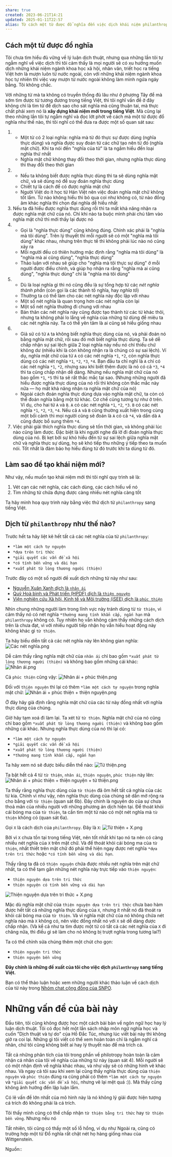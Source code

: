 ```yaml
---
share: true
created: 2023-06-21T14:21
updated: 2025-01-11T22:57
alias: Từ cách một từ được đổ nghĩa đến việc dịch khái niệm philanthropy sang tiếng Việt
---
```

## Cách một từ được đổ nghĩa
Tôi chưa tìm hiểu đủ vững về lý luận dịch thuật, nhưng qua những lần tôi tự ngẫm nghĩ về việc dịch thì tôi cảm thấy là mọi người sẽ có xu hướng muốn dịch những khái niệm ngành khoa học xã hội, nhân văn, triết học ra tiếng Việt hơn là mượn luôn từ nước ngoài, còn với những khái niệm ngành khoa học tự nhiên thì việc vay mượn từ nước ngoài không làm mình ngứa ngáy bằng. Tôi không chắc.

Với những từ mà ta không có truyền thống đủ lâu như ở phương Tây để mà sớm tìm được từ tương đương trong tiếng Việt, thì tôi nghĩ vấn đề ở đây không chỉ là tìm từ để dịch sao cho sát nghĩa mà cũng thuận tai, mà thực chất phải xem nó là **xây dựng khái niệm mới trong tiếng Việt**. Mà cũng lại theo những lần tôi tự ngẫm nghĩ và đọc lớt phớt về cách mà một từ được đổ nghĩa như thế nào, thì tôi nghĩ có thể đưa ra được một số quan sát sau:
1. &nbsp;
	- Một từ có 2 loại nghĩa: nghĩa mà từ đó thực sự được dùng (nghĩa thực dùng) và nghĩa được suy đoán từ các chữ tạo nên từ đó (nghĩa mặt chữ). Khi ta nói đến "nghĩa của từ" là ta ngầm hiểu đến loại nghĩa thứ nhất
	- Nghĩa mặt chữ không thay đổi theo thời gian, nhưng nghĩa thực dùng thì thay đổi theo thời gian 
2. &nbsp;
	- Nếu ta không biết được nghĩa thực dùng thì ta sẽ dùng nghĩa mặt chữ, và sẽ dùng nó để suy đoán nghĩa thực dùng
	- Chiết tự là cách để có được nghĩa mặt chữ
	- Người Việt do ít học từ Hán Việt nên việc đoán nghĩa mặt chữ không tốt lắm. Từ nào không hiểu thì bỏ qua coi như không có, từ nào đồng âm khác nghĩa thì chọn đại nghĩa dễ hiểu nhất
3. Nếu ta đã hiểu được nghĩa thực dùng rồi thì ta mất khả năng nhận ra được nghĩa mặt chữ của nó. Chỉ khi nào ta buộc mình phải chú tâm vào nghĩa mặt chữ thì mới thấy lại được nó
4. &nbsp;
	- Gọi là "nghĩa thực dùng" cũng không đúng. Chính xác phải là "nghĩa mà tôi dùng". Trên lý thuyết thì mỗi người sẽ có một "nghĩa mà tôi dùng" khác nhau, nhưng trên thực tế thì không phải lúc nào nó cũng xảy ra
	 - Mỗi người đều có thiên hướng mặc định rằng "nghĩa mà tôi dùng" là "nghĩa mà ai cũng dùng", "nghĩa thực dùng"
	 - Thảo luận với nhau sẽ giúp cho "nghĩa mà tôi thực sự dùng" ở mỗi người được điều chỉnh, và giúp họ nhận ra rằng "nghĩa mà ai cũng dùng", "nghĩa thực dùng" chỉ là "nghĩa mà tôi dùng"
5. &nbsp;
	- Dù là loại nghĩa gì thì nó cũng đều là sự tổng hợp từ các *nét nghĩa thành phần* (còn gọi là các thành tố nghĩa, hay *nghĩa tố*) 
	 - Thường ta có thể làm cho các nét nghĩa này độc lập với nhau
	 - Một số nét nghĩa là quan trọng hơn các nét nghĩa còn lại
	 - Một số nét nghĩa thường đi chung với nhau
	 - Bản thân các nét nghĩa này cũng được tạo thành từ các từ khác thôi, nhưng ta không phải lo lắng về nghĩa của những từ dùng để miêu ta các nét nghĩa này. Ta có thể yên tâm là ai cũng sẽ hiểu giống nhau
2. &nbsp;
	- Giả sử có từ `A` ta không biết nghĩa thực dùng của nó, và phải đoán nó bằng nghĩa mặt chữ, rồi sau đó mới biết nghĩa thực dùng. Ta sẽ dễ chấp nhận sự sai lệch giữa 2 loại nghĩa này nếu nó chỉ thiếu chứ không dư (nhiều khi là còn không nhận ra là chúng có sự sai lệch). Ví dụ, nghĩa mặt chữ của từ `A` có các nét nghĩa `*1`, `*2`, còn nghĩa thực dùng có các nét nghĩa `*1`, `*2`, `*3`, `*4`. Ban đầu ta chỉ nghĩ là `A` chỉ có các nét nghĩa `*1`, `*2`, nhưng sau khi biết thêm được là nó có cả `*3`, `*4` thì ta cũng chấp nhận dễ dàng. Nhưng nếu nghĩa  mặt chữ của nó bao gồm `*1`, `*5` thì ta sẽ rất thắc mắc tại sao. (Nhưng những người đã hiểu được nghĩa thực dùng của nó rồi thì không còn thắc mắc này nữa — họ mất khả năng nhận ra nghĩa mặt chữ của nó) 
	- Ngoài cách đoán nghĩa thực dùng dựa vào nghĩa mặt chữ, ta còn có thể đoán nghĩa bằng một từ khác. Cơ chế cũng tương tự như ở trên. Ví dụ, cho hai từ `A` và `B`. `A` có các nét nghĩa `*1`, `*2`, `*3`. `B` có các nét nghĩa `*1`, `*2`, `*3`, `*4`. Nếu cả `A` và `B` cũng thường xuất hiện trong cùng một bối cảnh thì mọi người cũng sẽ đoán là `A` có cả `*4`, và dần dà `A` cũng được bổ sung thêm `*4`.
3. Việc phải giải thích nghĩa thực dùng sẽ tốn thời gian, và không phải lúc nào cũng làm được. Đặc biệt là khi người nghe đã lỡ đi đoán nghĩa thực dùng của nó. Bị kẹt bởi sự khó hiểu đến từ sự sai lệch giữa nghĩa mặt chữ và nghĩa thực sự dùng, họ sẽ khó tiếp thu những ý tiếp theo ta muốn nói. Tốt nhất là đảm bảo họ hiểu đúng từ đó trước khi ta dùng từ đó.

## Làm sao để tạo khái niệm mới?
Như vậy, nếu muốn tạo khái niệm mới thì tôi nghĩ quy trình sẽ là: 
1. Vét cạn các nét nghĩa, các cách dùng, các cách hiểu về nó
2. Tìm những từ chứa đựng được càng nhiều nét nghĩa càng tốt

Ta hãy minh hoạ quy trình này bằng việc thử dịch từ `philanthropy` sang tiếng Việt.

## Dịch từ `philanthropy` như thế nào?
Trước hết ta hãy liệt kê hết tất cả các nét nghĩa của từ `philanthropy`:
- `*làm một cách tự nguyện`
- `*dựa trên tri thức`
- `*giải quyết các vấn đề xã hội`
- `*có tính bền vững và dài hạn`
- `*xuất phát từ lòng thương người (thiện)`

Trước đây có một số người đề xuất dịch những từ này như sau:
- [Nguyễn Xuân Xanh dịch là `nhân ái` ](https://rosetta.vn/nguyenxuanxanh/thu-gui-quy-nha-giau-viet-nam/ "Thư gửi Quý nhà giàu Việt Nam – Bài viết của Nguyễn Xuân Xanh")
- [Quỹ Hoà bình và Phát triển (HPDF) dịch là `thiện nguyện`](https://hpdf.vn/vn/tom-tat-bao-cao-thuc-tien-he-sinh-thai-thien-nguyen-tai-viet-nam/)
- [Viện nghiên cứu Xã hội, Kinh tế và Môi trường (iSEE) dịch là `phúc thiện`](https://www.isee.org.vn/goc-nhin/podcast-ban-chu-s-mua-2 "Podcast Bàn chữ S quay trở lại với chủ đề “Phúc thiện” ở mùa 2! — Viện iSEE")

Nhìn chung những người làm trong lĩnh vực này tránh dùng từ `từ thiện`, vì cảm thấy nó có nét nghĩa `*thường mang tính khẩn cấp, ngắn hạn` mà `philanthropy` không có. Tuy nhiên họ vẫn không cảm thấy những cách dịch trên là chưa đạt, vì với nhiều người tiếp nhận họ vẫn hiểu hoạt động này không khác gì `từ thiện`.

Ta hãy biểu diễn tất cả các nét nghĩa này lên không gian nghĩa:
![Các nét nghĩa.png](../../../attachments/C%C3%A1c%20n%C3%A9t%20ngh%C4%A9a.png)

Dễ cảm thấy rằng nghĩa mặt chữ của `nhân ái` chỉ bao gồm `*xuất phát từ lòng thương người (thiện)` và không bao gồm những cái khác:
![Nhân ái.png](../../../attachments/Nh%C3%A2n%20%C3%A1i.png)

Cả `phúc thiện` cũng vậy:
![Nhân ái + phúc thiện.png](../../../attachments/Nh%C3%A2n%20%C3%A1i%20+%20ph%C3%BAc%20thi%E1%BB%87n.png)

Đối với `thiện nguyện` thì lại có thêm `*làm một cách tự nguyện` trong nghĩa mặt chữ:
![Nhân ái + phúc thiện + thiện nguyện.png](../../../attachments/Nh%C3%A2n%20%C3%A1i%20+%20ph%C3%BAc%20thi%E1%BB%87n%20+%20thi%E1%BB%87n%20nguy%E1%BB%87n.png)

Ở đây hãy giả định rằng nghĩa mặt chữ của các từ này đồng nhất với nghĩa thực dùng của chúng. 

Giờ hãy tạm xoá đi làm lại. Ta xét từ `từ thiện`. Nghĩa mặt chữ của nó cũng chỉ bao gồm `*xuất phát từ lòng thương người (thiện)` và không bao gồm những cái khác. Nhưng nghĩa thực dùng của nó thì lại có:
- `*làm một cách tự nguyện`
- `*giải quyết các vấn đề xã hội`
- `*xuất phát từ lòng thương người (thiện)`
- `*thường mang tính khẩn cấp, ngắn hạn`

Ta hãy xem nó sẽ được biểu diễn thế nào:
![Từ thiện.png](../../../attachments/T%E1%BB%AB%20thi%E1%BB%87n.png)

Ta bật hết cả 4 từ `từ thiện`, `nhân ái`, `thiện nguyện`, `phúc thiện` này lên:
![Nhân ái + phúc thiện + thiện nguyện + từ thiện.png](../../../attachments/Nh%C3%A2n%20%C3%A1i%20+%20ph%C3%BAc%20thi%E1%BB%87n%20+%20thi%E1%BB%87n%20nguy%E1%BB%87n%20+%20t%E1%BB%AB%20thi%E1%BB%87n.png)

Ta thấy rằng nghĩa thực dùng của `từ thiện` đã ôm hết tất cả nghĩa của các từ kia. Chính vì như vậy, nên nghĩa thực dùng của chúng sẽ dần mở rộng ra cho bằng với `từ thiện` (quan sát 6b). Đây chính là nguyên do của sự chưa thoả mãn của nhiều người với những phương án dịch hiện tại. Để thoát khỏi cái bóng ma của `từ thiện`, ta cần tìm một từ nào có một nét nghĩa mà `từ thiện` không có (quan sát 6a).

Gọi `X` là cách dịch của `philanthropy`. Đây là `X`:
![Từ thiện + X.png](../../../attachments/T%E1%BB%AB%20thi%E1%BB%87n%20+%20X.png)

Bởi vì `X` chưa tồn tại trong tiếng Việt, nên tốt nhất khi tạo nó ta nên có càng nhiều nét nghĩa của `X` trên mặt chữ. Và để thoát khỏi cái bóng ma của `từ thiện`, nhất thiết trên mặt chữ đó phải thể hiện ngay được nét nghĩa `*dựa trên tri thức` hoặc `*có tính bền vững và dài hạn`. 

Thấy rằng ta đã có `thiện nguyện` chứa được nhiều nét nghĩa trên mặt chữ nhất, ta có thể tạm gắn những nét nghĩa này trực tiếp vào `thiện nguyện`:
- `thiện nguyện dựa trên tri thức`
- `thiện nguyện có tính bền vững và dài hạn`

![Thiện nguyện dựa trên tri thức + X.png](../../../attachments/Thi%E1%BB%87n%20nguy%E1%BB%87n%20d%E1%BB%B1a%20tr%C3%AAn%20tri%20th%E1%BB%A9c%20+%20X.png)

Mặc dù nghĩa mặt chữ của `thiện nguyện dựa trên tri thức` chưa bao hàm được hết tất cả những nghĩa thực dùng của `X`, nhưng ít nhất nó đã thoát ra khỏi cái bóng ma của `từ thiện`. Và vì nghĩa mặt chữ của nó không chứa nét nghĩa nào mà `X` không có, nên việc đồng nhất nó với `X` sẽ dễ dàng được chấp nhận. (Và kể cả như ta tìm được một từ có tất cả các nét nghĩa của `X` đi chăng nữa, thì điều gì sẽ làm cho nó không bị trượt nghĩa trong tương lai?)

Ta có thể chỉnh sửa chúng thêm một chút cho gọn:
- `thiện nguyện tri thức`
- `thiện nguyện bền vững`

**Đây chính là những đề xuất của tôi cho việc dịch `philanthropy` sang tiếng Việt.**

Bạn có thể thảo luận hoặc xem những người khác thảo luận về cách dịch của từ này trong [Nhóm chat cộng đồng của SNPO](https://m.me/ch/AbZH9tByxb3Jduot/).
# Những vấn đề của bài này
Đầu tiên, tôi cũng không được học một cách bài bản về ngôn ngữ học hay lý luận dịch thuật. Tôi có đọc hết một lần sách nhập môn ngữ nghĩa học và cuốn "Dịch thuật và tự do" của Hồ Đắc Túc, nhưng lúc viết bài này thì không giở ra coi lại. Những gì tôi viết có thể xem hoàn toàn chỉ là ngẫm nghĩ cá nhân, chứ tôi cũng không biết ai hay lý thuyết nào để mà trích cả.

Tất cả những phân tích của tôi trong phần về philotropy hoàn toàn là cảm nhận cá nhân của tôi về nghĩa của những từ này (quan sát 4). Mỗi người sẽ có một nhận định về nghĩa khác nhau, và như vậy sẽ có những hình vẽ khác nhau. Và ngay cả tôi sau khi xem lại cũng thấy nghĩa thực dùng của `thiện nguyện` và `phúc thiện` đúng ra cũng phải có thêm `*làm một cách tự nguyện` và `*giải quyết các vấn đề xã hội`, nhưng vẽ lại mệt quá :)). Mà thấy cũng không ảnh hưởng đến lập luận lắm.

Có lẽ vấn đề lớn nhất của mô hình này là nó không lý giải được hiện tượng cá trích đỏ không phải là cá trích.

Tôi thấy mình cũng có thể chấp nhận `từ thiện bằng tri thức` hay `từ thiện bền vững`. Nhưng nếu nó 

Tất nhiên, tôi cũng có thấy một số lỗ hổng, ví dụ như 
Ngoài ra, cũng có trường hợp một từ 
Đổ nghĩa rất chặt 
nét họ hàng giống nhau của Wittgenstein.

Nguồn::
